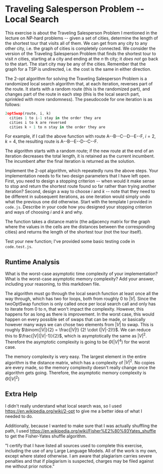 # Traveling Salesperson Problem -- Local Search

This exercise is about the Traveling Salesperson Problem I mentioned in the
lecture on NP-hard problems -- given a set of cities, determine the length of
the shortest tour that visits all of them. We can get from any city to any other
city, i.e. the graph of cities is completely connected. We consider the version
of the Traveling Salesperson Problem that finds the shortest tour to visit $n$
cities, starting at a city and ending at the $n$ th city; it *does not* go
back to the start. The start city may be any of the cities. Remember that the
graph for a TSP is undirected, i.e. the cost is the same in either direction.

The 2-opt algorithm for solving the Traveling Salesperson Problem is a
randomized local search algorithm that, at each iteration, reverses part of the
route. It starts with a random route (this is the randomized part), and changes
part of the route in each step (this is the local search part, sprinkled with
more randomness). The pseudocode for one iteration is as follows:

```javascript
2optSwap(route, i, k)
  cities 1 to i-1 stay in the order they are
  cities i to k are reversed
  cities k + 1 to n stay in the order they are
```

For example, if I call the above function with route A--B--C--D--E--F, $i=2$,
$k=4$, the resulting route is A--B--E--D--C--F.

The algorithm starts with a random route; if the new route at the end of an
iteration decreases the total length, it is retained as the current incumbent.
The incumbent after the final iteration is returned as the solution.

Implement the 2-opt algorithm, which repeatedly runs the above steps. Your
implementation needs to fix two design parameters that I have left open. First,
you need to design a stopping criterion -- when would it make sense to stop and
return the shortest route found so far rather than trying another iteration?
Second, design a way to choose $i$ and $k$ -- note that they need to be
different in subsequent iterations, as one iteration would simply undo what
the previous one did otherwise. Start with the template I provided in `code.js`.
Describe in your code how you designed your stopping criterion and ways of
choosing $i$ and $k$ and why.

The function takes a distance matrix (the adjacency matrix for the graph where
the values in the cells are the distances between the corresponding cities) and
returns the length of the shortest tour (not the tour itself).

Test your new function; I've provided some basic testing code in `code.test.js`.

## Runtime Analysis

What is the worst-case asymptotic time complexity of your implementation? What
is the worst-case asymptotic memory complexity? Add your answer, including your
reasoning, to this markdown file.

The algorithm must go through the local search function at least once all the 
way through, which has two for loops, both from roughly 0 to $|V|$. Since the twoOptSwap 
function is only called once per local search call and only has to iterate from 
0 to n, that won't impact the complexity. However, this happens for as long as 
there is improvement. In the worst case, this would happen on every possible 
set of swaps that can be made, or basically however many ways we can chose two 
elements from $|V|$ to swap. This is roughly $\binom{|V|}{2} = \frac{|V|!}
{2! \cdot (|V|-2)!}$. We can reduce this to $\frac{|V|(|V|-1)}{2}$, which is 
asymptotically the same as $|V|^2$. Therefore the asymptotic complexity is going 
to be $\Theta(|V|^4)$ for the worst case.

The memory complexity is very easy. The largest element in the entire algorithm 
is the distance matrix, which has a complexity of $|V|^2$. No copies are every made, 
so the memory complexity doesn't really change once the algorithm gets going. Therefore, 
the asymptotic memory complexity is $\Theta(|V|^2)$

## Extra Help

I didn't really understand what local search was, so I used https://en.wikipedia.org/wiki/2-opt 
to give me a better idea of what I needed to do. 

Additionally, because I wanted to make sure that I was actually shuffling the path, I used 
https://en.wikipedia.org/wiki/Fisher%E2%80%93Yates_shuffle to get the Fisher-Yates shuffle 
algorithm. 

"I certify that I have listed all sources used to complete this exercise, including the use of any Large Language Models. 
All of the work is my own, except where stated otherwise. I am aware that plagiarism carries severe penalties and that 
if plagiarism is suspected, charges may be filed against me without prior notice." 
